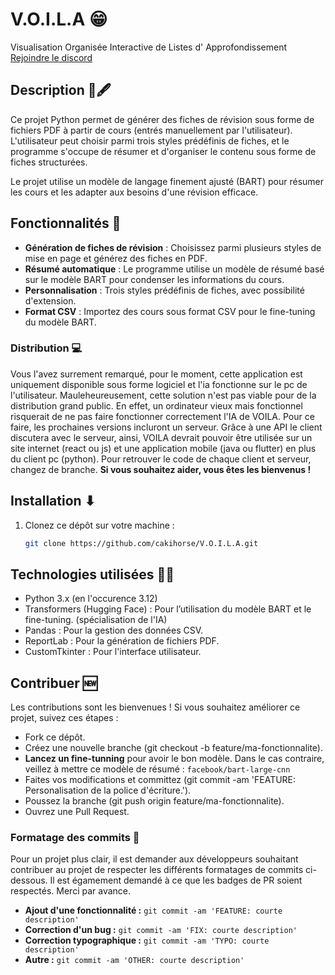 # V.O.I.L.A 😁
Visualisation Organisée Interactive de Listes d' Approfondissement <br>
[Rejoindre le discord](https://discord.gg/ZCyTjvSfQK)

## Description 📜🖋
Ce projet Python permet de générer des fiches de révision sous forme de fichiers PDF à partir de cours (entrés manuellement par l'utilisateur). 
L'utilisateur peut choisir parmi trois styles prédéfinis de fiches, et le programme s'occupe de résumer et d'organiser le contenu sous forme de fiches structurées.

Le projet utilise un modèle de langage finement ajusté (BART) pour résumer les cours et les adapter aux besoins d'une révision efficace.

## Fonctionnalités 🚀
- **Génération de fiches de révision** : Choisissez parmi plusieurs styles de mise en page et générez des fiches en PDF.
- **Résumé automatique** : Le programme utilise un modèle de résumé basé sur le modèle BART pour condenser les informations du cours.
- **Personnalisation** : Trois styles prédéfinis de fiches, avec possibilité d'extension.
- **Format CSV** : Importez des cours sous format CSV pour le fine-tuning du modèle BART.

### Distribution 💻
Vous l'avez surrement remarqué, pour le moment, cette application est uniquement disponible sous forme logiciel et l'ia fonctionne sur le pc de l'utilisateur. Mauleheureusement, cette solution n'est pas viable pour de la distribution grand public. En effet, un ordinateur vieux mais fonctionnel risquerait de ne pas faire fonctionner correctement l'IA de VOILA. Pour ce faire, les prochaines versions incluront un serveur. Grâce à une API le client discutera avec le serveur, ainsi, VOILA devrait pouvoir être utilisée sur un site internet (react ou js) et une application mobile (java ou flutter) en plus du client pc (python).
Pour retrouver le code de chaque client et serveur, changez de branche. 
**Si vous souhaitez aider, vous êtes les bienvenus !**

## Installation ⬇
1. Clonez ce dépôt sur votre machine :
   ```bash
   git clone https://github.com/cakihorse/V.O.I.L.A.git

## Technologies utilisées 👨‍💻
- Python 3.x (en l'occurence 3.12)
- Transformers (Hugging Face) : Pour l’utilisation du modèle BART et le fine-tuning. (spécialisation de l'IA)
- Pandas : Pour la gestion des données CSV.
- ReportLab : Pour la génération de fichiers PDF.
- CustomTkinter : Pour l'interface utilisateur.

## Contribuer 🆕
Les contributions sont les bienvenues ! Si vous souhaitez améliorer ce projet, suivez ces étapes :

- Fork ce dépôt.
- Créez une nouvelle branche (git checkout -b feature/ma-fonctionnalite).
- **Lancez un fine-tunning** pour avoir le bon modèle. Dans le cas contraire, veillez à mettre ce modèle de résumé : ```facebook/bart-large-cnn```
- Faites vos modifications et committez (git commit -am 'FEATURE: Personalisation de la police d'écriture.').
- Poussez la branche (git push origin feature/ma-fonctionnalite).
- Ouvrez une Pull Request.

### Formatage des commits 🧐
Pour un projet plus clair, il est demander aux développeurs souhaitant contribuer au projet de respecter les différents formatages de commits ci-dessous. Il est égamement demandé à ce que les badges de PR soient respectés. Merci par avance.  

- **Ajout d'une fonctionnalité :** ```git commit -am 'FEATURE: courte description'```
- **Correction d'un bug :** ```git commit -am 'FIX: courte description'```
- **Correction typographique :** ```git commit -am 'TYPO: courte description'```
- **Autre :** ```git commit -am 'OTHER: courte description'```

 
